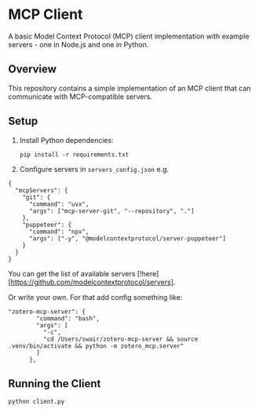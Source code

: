 # MCP Client

A basic Model Context Protocol (MCP) client implementation with example servers - one in Node.js and one in Python.

## Overview

This repository contains a simple implementation of an MCP client that can communicate with MCP-compatible servers.

## Setup

1. Install Python dependencies:
   ```
   pip install -r requirements.txt
   ```

2. Configure servers in `servers_config.json`
e.g.
```
{
  "mcpServers": {
    "git": {
      "command": "uvx",
      "args": ["mcp-server-git", "--repository", "."]
    },
    "puppeteer": {
      "command": "npx",
      "args": ["-y", "@modelcontextprotocol/server-puppeteer"]
    }
  }
}
```

You can get the list of available servers [!here][https://github.com/modelcontextprotocol/servers]. 

Or write your own. For that add config something like:
```
"zotero-mcp-server": {
        "command": "bash",
        "args": [
          "-c",
          "cd /Users/swair/zotero-mcp-server && source .venv/bin/activate && python -m zotero_mcp.server"
        ]
      },
```

## Running the Client

```
python client.py
```

